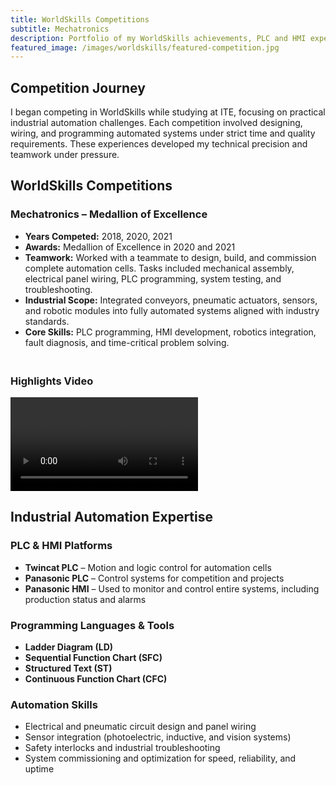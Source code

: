 ```yaml
---
title: WorldSkills Competitions
subtitle: Mechatronics
description: Portfolio of my WorldSkills achievements, PLC and HMI expertise
featured_image: /images/worldskills/featured-competition.jpg
---
```


## Competition Journey
I began competing in WorldSkills while studying at ITE, focusing on practical industrial automation challenges. Each competition involved designing, wiring, and programming automated systems under strict time and quality requirements. These experiences developed my technical precision and teamwork under pressure.

## WorldSkills Competitions

### Mechatronics – Medallion of Excellence
- **Years Competed:** 2018, 2020, 2021  
- **Awards:** Medallion of Excellence in 2020 and 2021  
- **Teamwork:** Worked with a teammate to design, build, and commission complete automation cells. Tasks included mechanical assembly, electrical panel wiring, PLC programming, system testing, and troubleshooting.  
- **Industrial Scope:** Integrated conveyors, pneumatic actuators, sensors, and robotic modules into fully automated systems aligned with industry standards.  
- **Core Skills:** PLC programming, HMI development, robotics integration, fault diagnosis, and time-critical problem solving.

<div style="display:flex;flex-wrap:wrap;gap:15px;margin:20px 0;">
    <!-- Add competition images here -->
</div>

### Highlights Video
<video controls>
    <!-- Insert competition video -->
</video>

## Industrial Automation Expertise

### PLC & HMI Platforms
- **Twincat PLC** – Motion and logic control for automation cells  
- **Panasonic PLC** – Control systems for competition and projects  
- **Panasonic HMI** – Used to monitor and control entire systems, including production status and alarms  

### Programming Languages & Tools
- **Ladder Diagram (LD)**
- **Sequential Function Chart (SFC)**
- **Structured Text (ST)**
- **Continuous Function Chart (CFC)**

### Automation Skills
- Electrical and pneumatic circuit design and panel wiring  
- Sensor integration (photoelectric, inductive, and vision systems)  
- Safety interlocks and industrial troubleshooting  
- System commissioning and optimization for speed, reliability, and uptime

